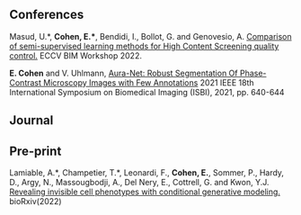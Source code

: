 ## Conferences ##

Masud, U.\*, **Cohen, E.\***, Bendidi, I., Bollot, G. and Genovesio, A. [Comparison of semi-supervised learning methods for High Content Screening quality control.](https://arxiv.org/abs/2208.04592) ECCV BIM Workshop 2022. 

**E. Cohen** and V. Uhlmann, [Aura-Net: Robust Segmentation Of Phase-Contrast Microscopy Images with Few Annotations](https://arxiv.org/abs/2102.01389) 2021 IEEE 18th International Symposium on Biomedical Imaging (ISBI), 2021, pp. 640-644

## Journal ##


## Pre-print ##

Lamiable, A.\*, Champetier, T.\*, Leonardi, F., **Cohen, E.**, Sommer, P., Hardy, D., Argy, N., Massougbodji, A., Del Nery, E., Cottrell, G. and Kwon, Y.J. [Revealing invisible cell phenotypes with conditional generative modeling.](https://www.biorxiv.org/content/10.1101/2022.06.16.496413v1.abstract) bioRxiv(2022)
